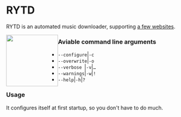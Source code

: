 # **RYTD**
RYTD is an automated music downloader, supporting [a few websites](http://ytdl-org.github.io/youtube-dl/supportedsites.html). 

<img style="height:10em;float:left" src="./RYTD/raw/branch/master/RYTD/Logo.png" />

### Aviable command line arguments

- `--configure`|`-c`
- `--overwrite`|`-o`
- `--verbose `|`-v`|`…`
- `--warnings`|`-w`|`!`
- `--help`|`-h`|`?`

### Usage

It configures itself at first startup, so you don't have to do much.
